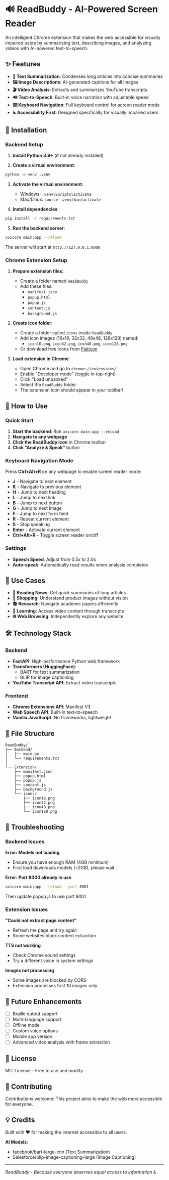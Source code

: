 # 🔊 ReadBuddy - AI-Powered Screen Reader

An intelligent Chrome extension that makes the web accessible for visually impaired users by summarizing text, describing images, and analyzing videos with AI-powered text-to-speech.

## ✨ Features

- **📝 Text Summarization**: Condenses long articles into concise summaries
- **🖼️ Image Descriptions**: AI-generated captions for all images
- **🎬 Video Analysis**: Extracts and summarizes YouTube transcripts
- **🔊 Text-to-Speech**: Built-in voice narration with adjustable speed
- **⌨️ Keyboard Navigation**: Full keyboard control for screen reader mode
- **♿ Accessibility First**: Designed specifically for visually impaired users

## 🚀 Installation

### Backend Setup

1. **Install Python 3.9+** (if not already installed)

2. **Create a virtual environment**:
```bash
python -m venv .venv
```

3. **Activate the virtual environment**:
   - Windows: `.venv\Scripts\activate`
   - Mac/Linux: `source .venv/bin/activate`

4. **Install dependencies**:
```bash
pip install -r requirements.txt
```

5. **Run the backend server**:
```bash
uvicorn main:app --reload
```

The server will start at `http://127.0.0.1:8000`

### Chrome Extension Setup

1. **Prepare extension files**:
   - Create a folder named `ReadBuddy`
   - Add these files:
     - `manifest.json`
     - `popup.html`
     - `popup.js`
     - `content.js`
     - `background.js`

2. **Create icon folder**:
   - Create a folder called `icons` inside `ReadBuddy`
   - Add icon images (16x16, 32x32, 48x48, 128x128) named:
     - `icon16.png`, `icon32.png`, `icon48.png`, `icon128.png`
   - Or download free icons from [Flaticon](https://www.flaticon.com/)

3. **Load extension in Chrome**:
   - Open Chrome and go to `chrome://extensions/`
   - Enable "Developer mode" (toggle in top-right)
   - Click "Load unpacked"
   - Select the `ReadBuddy` folder
   - The extension icon should appear in your toolbar!

## 📖 How to Use

### Quick Start

1. **Start the backend**: Run `uvicorn main:app --reload`
2. **Navigate to any webpage**
3. **Click the ReadBuddy icon** in Chrome toolbar
4. **Click "Analyze & Speak"** button

### Keyboard Navigation Mode

Press **Ctrl+Alt+R** on any webpage to enable screen reader mode:

- **J** - Navigate to next element
- **K** - Navigate to previous element
- **H** - Jump to next heading
- **L** - Jump to next link
- **B** - Jump to next button
- **G** - Jump to next image
- **F** - Jump to next form field
- **R** - Repeat current element
- **S** - Stop speaking
- **Enter** - Activate current element
- **Ctrl+Alt+R** - Toggle screen reader on/off

### Settings

- **Speech Speed**: Adjust from 0.5x to 2.0x
- **Auto-speak**: Automatically read results when analysis completes

## 🎯 Use Cases

- **📰 Reading News**: Get quick summaries of long articles
- **🛒 Shopping**: Understand product images without vision
- **📚 Research**: Navigate academic papers efficiently
- **🎥 Learning**: Access video content through transcripts
- **🌐 Web Browsing**: Independently explore any website

## 🛠️ Technology Stack

### Backend
- **FastAPI**: High-performance Python web framework
- **Transformers (HuggingFace)**: 
  - BART for text summarization
  - BLIP for image captioning
- **YouTube Transcript API**: Extract video transcripts

### Frontend
- **Chrome Extensions API**: Manifest V3
- **Web Speech API**: Built-in text-to-speech
- **Vanilla JavaScript**: No frameworks, lightweight

## 📁 File Structure

```
ReadBuddy/
├── Backend/
│   ├── main.py
│   └── requirements.txt
│
└── Extension/
    ├── manifest.json
    ├── popup.html
    ├── popup.js
    ├── content.js
    ├── background.js
    └── icons/
        ├── icon16.png
        ├── icon32.png
        ├── icon48.png
        └── icon128.png
```

## 🐛 Troubleshooting

### Backend Issues

**Error: Models not loading**
- Ensure you have enough RAM (4GB minimum)
- First load downloads models (~2GB), please wait

**Error: Port 8000 already in use**
```bash
uvicorn main:app --reload --port 8001
```
Then update popup.js to use port 8001

### Extension Issues

**"Could not extract page content"**
- Refresh the page and try again
- Some websites block content extraction

**TTS not working**
- Check Chrome sound settings
- Try a different voice in system settings

**Images not processing**
- Some images are blocked by CORS
- Extension processes first 10 images only

## 🔮 Future Enhancements

- [ ] Braille output support
- [ ] Multi-language support
- [ ] Offline mode
- [ ] Custom voice options
- [ ] Mobile app version
- [ ] Advanced video analysis with frame extraction

## 📝 License

MIT License - Free to use and modify

## 🤝 Contributing

Contributions welcome! This project aims to make the web more accessible for everyone.

## 💡 Credits

Built with ❤️ for making the internet accessible to all users.

**AI Models**:
- facebook/bart-large-cnn (Text Summarization)
- Salesforce/blip-image-captioning-large (Image Captioning)

---

*ReadBuddy - Because everyone deserves equal access to information* ♿